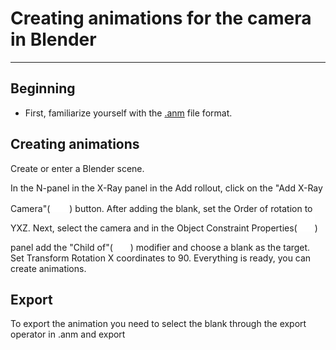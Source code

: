 # Creating animations for the camera in Blender

___

## Beginning

- First, familiarize yourself with the [.anm](../main-folders-and-files/file-formats/anm.md) file format.

## Creating animations

Create or enter a Blender scene.

In the N-panel in the X-Ray panel in the Add rollout, click on the "Add X-Ray Camera"(![svg-icon camera-icon](blender-images/blender-images-icons/camera.svg)) button.
After adding the blank, set the Order of rotation to YXZ.
Next, select the camera and in the Object Constraint Properties(![svg-icon Object Constraint Properties](blender-images/blender-images-icons/object-constraint-properties-icon.svg)) panel add the "Child of"(![svg-icon Child Of](blender-images/blender-images-icons/child-of-icon.svg)) modifier and choose a blank as the target. Set Transform Rotation X coordinates to 90.
Everything is ready, you can create animations.

## Export

To export the animation you need to select the blank through the export operator in .anm and export
